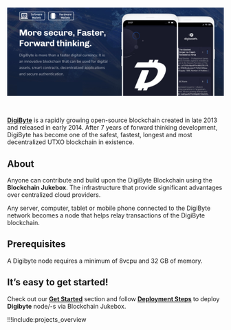![digibyte](img/digibyte_header.jpg)

<br/>

[**DigiByte**](https://digibyte.org) is a rapidly growing open-source blockchain created in late 2013 and released in early 2014. After 7 years of forward thinking development, DigiByte has become one of the safest, fastest, longest and most decentralized UTXO blockchain in existence.


## About

Anyone can contribute and build upon the DigiByte Blockchain using the **Blockchain Jukebox**. The infrastructure that provide significant advantages over centralized cloud providers.
<br/>

Any server, computer, tablet or mobile phone connected to the DigiByte network becomes a node that helps relay transactions of the DigiByte blockchain.

## Prerequisites

A Digibyte node requires a minimum of 8vcpu and 32 GB of memory.

## It’s easy to get started!

Check out our [**Get Started**](get_started) section and follow [**Deployment Steps**](deployment_steps) to deploy **Digibyte** node/-s via Blockchain Jukebox.

!!!include:projects_overview